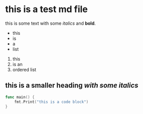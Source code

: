 # this is a test md file

this is some text with some *italics* and **bold**.

- this
- is
- a
- list

1. this
2. is an
3. ordered list

## this is a smaller heading *with some italics*

```go
func main() {
    fmt.Print("this is a code block")
}
```

